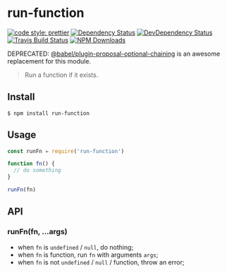 # run-function

[![code style: prettier](https://img.shields.io/badge/code_style-prettier-ff69b4.svg)](https://github.com/prettier/prettier)
[![Dependency Status](https://img.shields.io/david/m31271n/run-function.svg)](#)
[![DevDependency Status](https://img.shields.io/david/m31271n/run-function.svg)](#)
[![Travis Build Status](https://img.shields.io/travis/m31271n/run-function.svg)](#)
[![NPM Downloads](https://img.shields.io/npm/dm/run-function.svg)](#)

DEPRECATED: [@babel/plugin-proposal-optional-chaining](https://babeljs.io/docs/en/babel-plugin-proposal-optional-chaining) is an awesome replacement for this module.

> Run a function if it exists.

## Install

```
$ npm install run-function
```

## Usage

```js
const runFn = require('run-function')

function fn() {
  // do something
}

runFn(fn)
```

## API

### runFn(fn, ...args)

- when `fn` is `undefined` / `null`, do nothing;
- when `fn` is function, run `fn` with arguments `args`;
- when `fn` is not `undefined` / `null` / function, throw an error;
